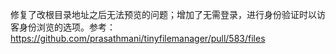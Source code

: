 修复了改根目录地址之后无法预览的问题；增加了无需登录，进行身份验证时以访客身份浏览的选项。参考：https://github.com/prasathmani/tinyfilemanager/pull/583/files
